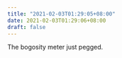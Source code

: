 ```yaml
---
title: "2021-02-03T01:29:05+08:00"
date: 2021-02-03T01:29:06+08:00
draft: false
---
```


The bogosity meter just pegged.
